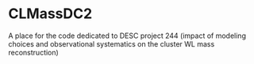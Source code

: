 # CLMassDC2
A place for the code dedicated to DESC project 244 (impact of modeling choices and observational systematics on the cluster WL mass reconstruction) 
